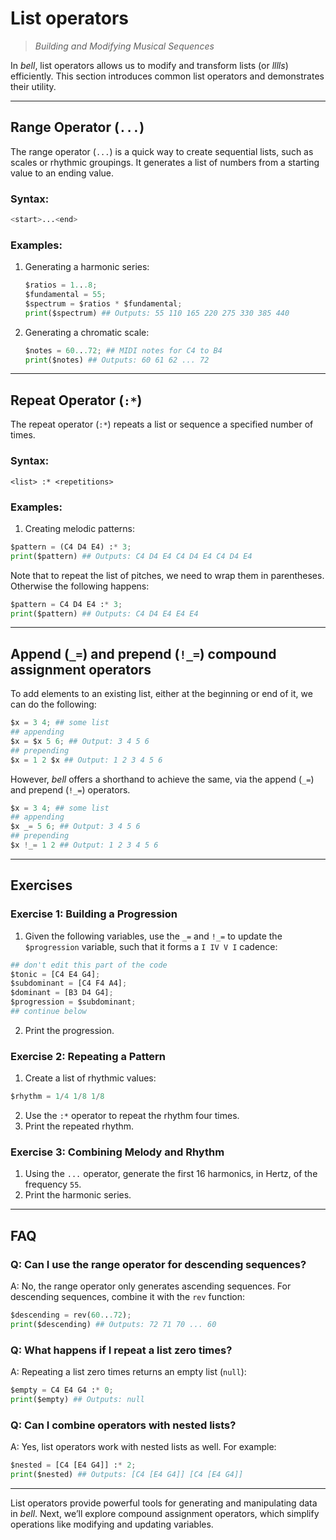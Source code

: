 # List operators

> _Building and Modifying Musical Sequences_

In _bell_, list operators allows us to modify and transform lists (or _lllls_) efficiently. This section introduces common list operators and demonstrates their utility.

---

## Range Operator (`...`)

The range operator (`...`) is a quick way to create sequential lists, such as scales or rhythmic groupings. It generates a list of numbers from a starting value to an ending value.

### Syntax:

```py
<start>...<end>
```

### Examples:

1. Generating a harmonic series:

   ```py
   $ratios = 1...8;
   $fundamental = 55;
   $spectrum = $ratios * $fundamental;
   print($spectrum) ## Outputs: 55 110 165 220 275 330 385 440
   ```

2. Generating a chromatic scale:

   ```py
   $notes = 60...72; ## MIDI notes for C4 to B4
   print($notes) ## Outputs: 60 61 62 ... 72
   ```

---

## Repeat Operator (`:*`)

The repeat operator (`:*`) repeats a list or sequence a specified number of times.

### Syntax:

`<list> :* <repetitions>`

### Examples:

1. Creating melodic patterns:

```py
$pattern = (C4 D4 E4) :* 3;
print($pattern) ## Outputs: C4 D4 E4 C4 D4 E4 C4 D4 E4
```

Note that to repeat the list of pitches, we need to wrap them in parentheses. Otherwise the following happens:

```py
$pattern = C4 D4 E4 :* 3;
print($pattern) ## Outputs: C4 D4 E4 E4 E4
```

---

## Append (`_=`) and prepend (`!_=`) compound assignment operators

To add elements to an existing list, either at the beginning or end of it, we can do the following:

```py
$x = 3 4; ## some list
## appending
$x = $x 5 6; ## Output: 3 4 5 6
## prepending
$x = 1 2 $x ## Output: 1 2 3 4 5 6
```

However, _bell_ offers a shorthand to achieve the same, via the append (`_=`) and prepend (`!_=`) operators.

```py
$x = 3 4; ## some list
## appending
$x _= 5 6; ## Output: 3 4 5 6
## prepending
$x !_= 1 2 ## Output: 1 2 3 4 5 6
```

---

## Exercises

### Exercise 1: Building a Progression

1. Given the following variables, use the `_=` and `!_=` to update the `$progression` variable, such that it forms a `I IV V I` cadence:

```py
## don't edit this part of the code
$tonic = [C4 E4 G4];
$subdominant = [C4 F4 A4];
$dominant = [B3 D4 G4];
$progression = $subdominant;
## continue below
```

2. Print the progression.

### Exercise 2: Repeating a Pattern

1. Create a list of rhythmic values:

```py
$rhythm = 1/4 1/8 1/8
```

2. Use the `:*` operator to repeat the rhythm four times.
3. Print the repeated rhythm.

### Exercise 3: Combining Melody and Rhythm

1. Using the `...` operator, generate the first 16 harmonics, in Hertz, of the frequency `55`.
2. Print the harmonic series.

---

## FAQ

### Q: Can I use the range operator for descending sequences?

A: No, the range operator only generates ascending sequences. For descending sequences, combine it with the `rev` function:

```py
$descending = rev(60...72);
print($descending) ## Outputs: 72 71 70 ... 60
```

### Q: What happens if I repeat a list zero times?

A: Repeating a list zero times returns an empty list (`null`):

```py
$empty = C4 E4 G4 :* 0;
print($empty) ## Outputs: null
```

### Q: Can I combine operators with nested lists?

A: Yes, list operators work with nested lists as well. For example:

```py
$nested = [C4 [E4 G4]] :* 2;
print($nested) ## Outputs: [C4 [E4 G4]] [C4 [E4 G4]]
```

---

List operators provide powerful tools for generating and manipulating data in _bell_. Next, we’ll explore compound assignment operators, which simplify operations like modifying and updating variables.

